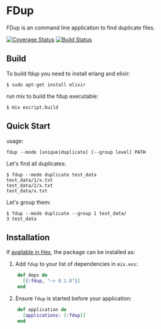 # FDup

FDup is an command line application to find duplicate files.

[![Coverage Status](https://coveralls.io/repos/github/thomasvolk/fdup/badge.svg?branch=master)](https://coveralls.io/github/thomasvolk/fdup?branch=master)
[![Build Status](https://travis-ci.org/thomasvolk/fdup.svg?branch=master)](https://travis-ci.org/thomasvolk/fdup)

## Build

To build fdup you need to install erlang and elixir:

    $ sudo apt-get install elixir

run mix to build the fdup executable:

    $ mix escript.build

## Quick Start

usage:

    fdup --mode [unique|duplicate] [--group level] PATH

Let's find all duplicates:

    $ fdup --mode duplicate test_data
    test_data/1/x.txt
    test_data/2/x.txt
    test_data/x.txt

Let's group them:

    $ fdup --mode duplicate --group 1 test_data/
    3 test_data

## Installation

If [available in Hex](https://hex.pm/docs/publish), the package can be installed as:

  1. Add `fdup` to your list of dependencies in `mix.exs`:

```elixir
    def deps do
      [{:fdup, "~> 0.1.0"}]
    end
```

  2. Ensure `fdup` is started before your application:

```elixir
    def application do
      [applications: [:fdup]]
    end
```
